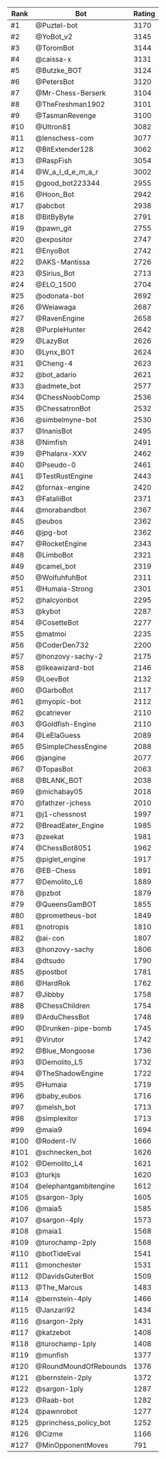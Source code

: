 Rank|Bot|Rating
---|---|---
#1|@Puztel-bot|3170
#2|@YoBot_v2|3145
#3|@ToromBot|3144
#4|@caissa-x|3131
#5|@Butzke_BOT|3124
#6|@PetersBot|3120
#7|@Mr-Chess-Berserk|3104
#8|@TheFreshman1902|3101
#9|@TasmanRevenge|3100
#10|@Ultron81|3082
#11|@lenschess-com|3077
#12|@BitExtender128|3062
#13|@RaspFish|3054
#14|@W_a_l_d_e_m_a_r|3002
#15|@good_bot223344|2955
#16|@Hoon_Bot|2942
#17|@abcbot|2938
#18|@BitByByte|2791
#19|@pawn_git|2755
#20|@expositor|2747
#21|@EnyoBot|2742
#22|@AKS-Mantissa|2726
#23|@Sirius_Bot|2713
#24|@ELO_1500|2704
#25|@odonata-bot|2692
#26|@Weiawaga|2687
#27|@RavenEngine|2658
#28|@PurpleHunter|2642
#29|@LazyBot|2626
#30|@Lynx_BOT|2624
#31|@Cheng-4|2623
#32|@bot_adario|2621
#33|@admete_bot|2577
#34|@ChessNoobComp|2536
#35|@ChessatronBot|2532
#36|@simbelmyne-bot|2530
#37|@InanisBot|2495
#38|@Nimfish|2491
#39|@Phalanx-XXV|2462
#40|@Pseudo-0|2461
#41|@TestRustEngine|2443
#42|@fornax-engine|2420
#43|@FataliiBot|2371
#44|@morabandbot|2367
#45|@eubos|2362
#46|@jpg-bot|2362
#47|@RocketEngine|2343
#48|@LimboBot|2321
#49|@camel_bot|2319
#50|@WolfuhfuhBot|2311
#51|@Humaia-Strong|2301
#52|@halcyonbot|2295
#53|@kybot|2287
#54|@CosetteBot|2277
#55|@matmoi|2235
#56|@CoderDen732|2200
#57|@honzovy-sachy-2|2175
#58|@likeawizard-bot|2146
#59|@LoevBot|2132
#60|@GarboBot|2117
#61|@myopic-bot|2112
#62|@catriever|2110
#63|@Goldfish-Engine|2110
#64|@LeElaGuess|2089
#65|@SimpleChessEngine|2088
#66|@jangine|2077
#67|@TopasBot|2063
#68|@BLANK_BOT|2038
#69|@michabay05|2018
#70|@fathzer-jchess|2010
#71|@j1-chessnost|1997
#72|@BreadEater_Engine|1985
#73|@zeekat|1981
#74|@ChessBot8051|1962
#75|@piglet_engine|1917
#76|@EB-Chess|1891
#77|@Demolito_L6|1889
#78|@pzbot|1879
#79|@QueensGamBOT|1855
#80|@prometheus-bot|1849
#81|@notropis|1810
#82|@ai-con|1807
#83|@honzovy-sachy|1806
#84|@dtsudo|1790
#85|@postbot|1781
#86|@HardRok|1762
#87|@Jibbby|1758
#88|@ChessChildren|1754
#89|@ArduChessBot|1748
#90|@Drunken-pipe-bomb|1745
#91|@Virutor|1742
#92|@Blue_Mongoose|1736
#93|@Demolito_L5|1732
#94|@TheShadowEngine|1722
#95|@Humaia|1719
#96|@baby_eubos|1716
#97|@melsh_bot|1713
#98|@simplexitor|1713
#99|@maia9|1694
#100|@Rodent-IV|1666
#101|@schnecken_bot|1626
#102|@Demolito_L4|1621
#103|@turkjs|1620
#104|@elephantgambitengine|1612
#105|@sargon-3ply|1605
#106|@maia5|1585
#107|@sargon-4ply|1573
#108|@maia1|1568
#109|@turochamp-2ply|1568
#110|@botTideEval|1541
#111|@monchester|1531
#112|@DavidsGuterBot|1509
#113|@The_Marcus|1483
#114|@bernstein-4ply|1466
#115|@Janzari92|1434
#116|@sargon-2ply|1431
#117|@katzebot|1408
#118|@turochamp-1ply|1408
#119|@munfish|1377
#120|@RoundMoundOfRebounds|1376
#121|@bernstein-2ply|1372
#122|@sargon-1ply|1287
#123|@Raab-bot|1282
#124|@pawnrobot|1277
#125|@princhess_policy_bot|1252
#126|@Cizme|1166
#127|@MinOpponentMoves|791
